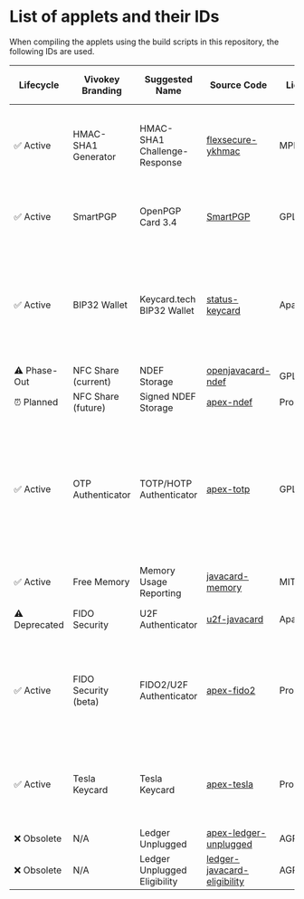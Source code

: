 # List of applets and their IDs

When compiling the applets using the build scripts in this repository, the following IDs are used.

| Lifecycle     | Vivokey Branding     | Suggested Name               | Source Code                                                                            | License     | Vivokey Fidesmo App ID | CAP Package ID             | Industry Standard AID(s)           | CAP Encoded AID(s)                 | Fidesmo Deployed AID(s)            | Notes on the AID(s) |
| ------------- | -------------------- | ---------------------------- | -------------------------------------------------------------------------------------- | ----------- | ---------------------- | -------------------------- | ---------------------------------- | ---------------------------------- | ---------------------------------- | ------------------- | 
| ✅ Active     | HMAC-SHA1 Generator  | HMAC-SHA1 Challenge-Response | [flexsecure-ykhmac](https://github.com/DangerousThings/flexsecure-ykhmac)              | MPL v2      | `2f2e363b`             | `A00000052720`             | `A000000527200101`                 | `A000000527200101`                 | `A0000005272001`                   | TODO: Add additional trailing `01` byte for compatibility with standard tooling. |
| ✅ Active     | SmartPGP             | OpenPGP Card 3.4             | [SmartPGP](https://github.com/ANSSI-FR/SmartPGP)                                       | GPL v2      | `30c2ea30`             | `D27600012401`             | `D27600012401XXXXYYYYZZZZZZZZ0000` | `D276000124010304000A000000000000` | `D276000124010304000A000000000000` | Vivokey uses the `000A` OpenPGP card vendor identifier. |
| ✅ Active     | BIP32 Wallet         | Keycard.tech BIP32 Wallet    | [status-keycard](https://github.com/status-im/status-keycard)                          | Apache v2   | `38ea914a`             | `A0000008040001`           | `A0000008040001[01,02,03]`         | `A0000008040001[01,02,03]`         | `A0000008040001[01,03]01`          | Only the Keycard and Cash applet are deployed, the NDEF integration is skipped. Trailing `01` due to legacy configuration. |
| ⚠️ Phase-Out  | NFC Share (current)  | NDEF Storage                 | [openjavacard-ndef](https://github.com/OpenJavaCard/openjavacard-ndef)                 | GPL v3      | `61b4b03d`             | `D276000085`               | `D2760000850101`                   | `D2760000850101`                   | `D2760000850101`                   | None |
| ⏰️ Planned    | NFC Share (future)   | Signed NDEF Storage          | [apex-ndef](https://github.com/VivoKey/apex-ndef)                                      | Proprietary | `61b4b03d`             | `D27600008501`             | `D2760000850101`                   | `D2760000850101`                   | TBD                                | TBD |
| ✅ Active     | OTP Authenticator    | TOTP/HOTP Authenticator      | [apex-totp](https://github.com/VivoKey/apex-totp)                                      | GPL v3      | `61fc54d5`             | `A00000052721010141504558` | `A0000005272101`                   | `A0000005272101014150455801`       | `A0000007470061FC54D5`             | TODO: Switch over from Vivokey to standard AID for compatibility with standard tooling, use trailing `014150455801` to detect Vivokey deployments. | 
| ✅ Active     | Free Memory          | Memory Usage Reporting       | [javacard-memory](https://github.com/DangerousThings/javacard-memory)                  | MIT         | `99848a60`             | `A0000008466D656D6F7279`   | N/A                                | `A0000008466D656D6F727901`         | `A0000008466D656D6F727901`         | Vivokey-owned Fidesmo AID |
| ⚠️ Deprecated | FIDO Security        | U2F Authenticator            | [u2f-javacard](https://github.com/darconeous/u2f-javacard)                             | Apache v2   | `cc68e88c`             | `A0000006472F0001`         | `A0000006472F0001`                 | `A0000006472F000101`               | `A0000006472F000101`               | Trailing `01` to differentiate from CAP ID. |
| ✅ Active     | FIDO Security (beta) | FIDO2/U2F Authenticator      | [apex-fido2](https://github.com/VivoKey/apex-fido2)                                    | Proprietary | `cc68e88c`             | `A0000006472F0001`         | `A0000006472F0001`                 | `A0000006472F000101`               | `A0000006472F000102`               | Trailing `02` to differentiate from CAP ID, `02` is used to differentiate from U2F (deprecated detection mechanism) |
| ✅ Active     | Tesla Keycard        | Tesla Keycard                | [apex-tesla](https://github.com/VivoKey/apex-tesla)                                    | Proprietary | `e819c674`             | `7465736C614C6F676963`     | `7465736C614C6F67696330303201`     | `7465736C614C6F67696330303201`     | `F465736C614C6F67696330303201`     | Unknown why the encoded AID is different from the actually used one. |
| ❌ Obsolete   | N/A                  | Ledger Unplugged             | [apex-ledger-unplugged](https://github.com/VivoKey/apex-ledger-unplugged)              | AGPL v3     | N/A                    | `FF4C4547522E57414C543031` | `FF4C4547522E57414C5430312E493031` | `FF4C4547522E57414C5430312E493031` | N/A                                | N/A |
| ❌ Obsolete   | N/A                  | Ledger Unplugged Eligibility | [ledger-javacard-eligibility](https://github.com/LedgerHQ/ledger-javacard-eligibility) | AGPL v3     | N/A                    | `FF4C4547522E454C49473031` | `FF4C4547522E454C494730312E493031` | `FF4C4547522E454C494730312E493031` | N/A                                | N/A |
